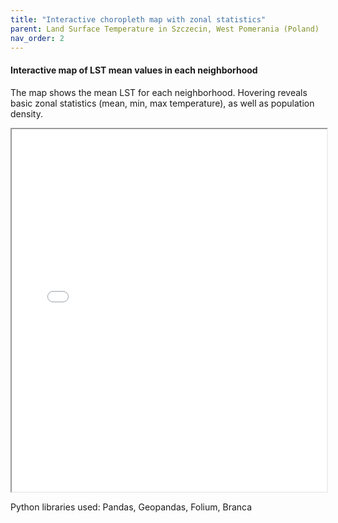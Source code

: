 ```yaml
---
title: "Interactive choropleth map with zonal statistics"
parent: Land Surface Temperature in Szczecin, West Pomerania (Poland)
nav_order: 2
---
```


#### **Interactive map of LST mean values in each neighborhood** 
The map shows the mean LST for each neighborhood. Hovering reveals basic zonal statistics (mean, min, max temperature), as well as population density.

<iframe src="{{ '/assets/lst_zonal_stats.html' | relative_url }}" width="100%" height="580"></iframe>

Python libraries used: Pandas, Geopandas, Folium, Branca